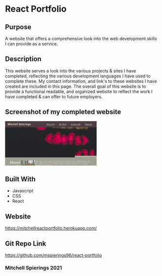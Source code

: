 # React Portfolio

## Purpose
A website that offers a comprehensive look into the web development skills I can provide as a service. 

## Description
This website serves a look into the various projects & sites I have completed, reflecting the various development languages I have used to complete these. My contact information, and link's to these websites I have created are included in this page. The overall goal of this website is to provide a functional readable, and organized website to reflect the work I have completed & can offer to future employers.

## Screenshot of my completed website

<img src="https://github.com/mspierings96/Portfolio/blob/main/assets/Images/Siteshot.png" width="300">

## Built With
* Javascript
* CSS
* React

## Website

https://mitchellreactportfolio.herokuapp.com/
## Git Repo Link
https://github.com/mspierings96/react-portfolio

### Mitchell Spierings 2021
